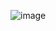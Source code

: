 ![image](https://user-images.githubusercontent.com/77222540/226155013-5a94cff5-9c22-4e87-a699-0821e3196d91.png)
